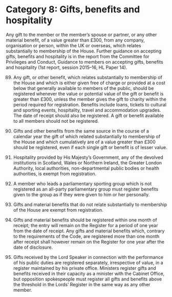# Category 8: Gifts, benefits and hospitality

Any gift to the member or the member’s spouse or partner, or any other material benefit, of a value greater than £300, from any company, organisation or person, within the UK or overseas, which relates substantially to membership of the House. Further guidance on accepting gifts, benefits and hospitality is in the report from the Committee for Privileges and
Conduct, Guidance to members on accepting gifts, benefits and hospitality (1st report, session 2015–16, HL Paper 14).

89. Any gift, or other benefit, which relates substantially to membership of the House and which is either given free of charge or provided at a cost below that generally available to members of the public, should be registered whenever the value or potential value of the gift or benefit is greater than £300, unless the member gives the gift to charity within the period required for registration. Benefits include loans, tickets to cultural and sporting events, hospitality, travel and accommodation upgrades. The date of receipt should also be registered. A gift or benefit available to all members should not be registered.

90. Gifts and other benefits from the same source in the course of a calendar year the gift of which related substantially to membership of the House and which cumulatively are of a value greater than £300 should be registered, even if each single gift or benefit is of lesser value.

91. Hospitality provided by His Majesty’s Government, any of the devolved institutions in Scotland, Wales or Northern Ireland, the Greater London Authority, local authorities, non-departmental public bodies or health authorities, is exempt from registration.

92. A member who leads a parliamentary sporting group which is not registered as an all-party parliamentary group must register benefits given to the group as if they were given to him or her personally.

93. Gifts and material benefits that do not relate substantially to membership of the House are exempt from registration.

94. Gifts and material benefits should be registered within one month of receipt; the entry will remain on the Register for a period of one year from the date of receipt. Any gifts and material benefits which, contrary to the requirements of the Code, are registered more than one month after receipt shall however remain on the Register for one year after the date of disclosure.
95. Gifts received by the Lord Speaker in connection with the performance of his public duties are registered separately, irrespective of value, in a register maintained by his private office. Ministers register gifts and benefits received in their capacity as a minister with the Cabinet Office, but opposition spokespeople must register all gifts and benefits above the threshold in the Lords’ Register in the same way as any other member.